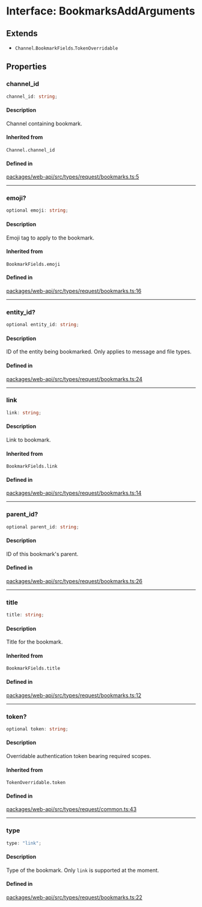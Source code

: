 # Interface: BookmarksAddArguments

## Extends

- `Channel`.`BookmarkFields`.`TokenOverridable`

## Properties

### channel\_id

```ts
channel_id: string;
```

#### Description

Channel containing bookmark.

#### Inherited from

`Channel.channel_id`

#### Defined in

[packages/web-api/src/types/request/bookmarks.ts:5](https://github.com/slackapi/node-slack-sdk/blob/main/packages/web-api/src/types/request/bookmarks.ts#L5)

***

### emoji?

```ts
optional emoji: string;
```

#### Description

Emoji tag to apply to the bookmark.

#### Inherited from

`BookmarkFields.emoji`

#### Defined in

[packages/web-api/src/types/request/bookmarks.ts:16](https://github.com/slackapi/node-slack-sdk/blob/main/packages/web-api/src/types/request/bookmarks.ts#L16)

***

### entity\_id?

```ts
optional entity_id: string;
```

#### Description

ID of the entity being bookmarked. Only applies to message and file types.

#### Defined in

[packages/web-api/src/types/request/bookmarks.ts:24](https://github.com/slackapi/node-slack-sdk/blob/main/packages/web-api/src/types/request/bookmarks.ts#L24)

***

### link

```ts
link: string;
```

#### Description

Link to bookmark.

#### Inherited from

`BookmarkFields.link`

#### Defined in

[packages/web-api/src/types/request/bookmarks.ts:14](https://github.com/slackapi/node-slack-sdk/blob/main/packages/web-api/src/types/request/bookmarks.ts#L14)

***

### parent\_id?

```ts
optional parent_id: string;
```

#### Description

ID of this bookmark's parent.

#### Defined in

[packages/web-api/src/types/request/bookmarks.ts:26](https://github.com/slackapi/node-slack-sdk/blob/main/packages/web-api/src/types/request/bookmarks.ts#L26)

***

### title

```ts
title: string;
```

#### Description

Title for the bookmark.

#### Inherited from

`BookmarkFields.title`

#### Defined in

[packages/web-api/src/types/request/bookmarks.ts:12](https://github.com/slackapi/node-slack-sdk/blob/main/packages/web-api/src/types/request/bookmarks.ts#L12)

***

### token?

```ts
optional token: string;
```

#### Description

Overridable authentication token bearing required scopes.

#### Inherited from

`TokenOverridable.token`

#### Defined in

[packages/web-api/src/types/request/common.ts:43](https://github.com/slackapi/node-slack-sdk/blob/main/packages/web-api/src/types/request/common.ts#L43)

***

### type

```ts
type: "link";
```

#### Description

Type of the bookmark. Only `link` is supported at the moment.

#### Defined in

[packages/web-api/src/types/request/bookmarks.ts:22](https://github.com/slackapi/node-slack-sdk/blob/main/packages/web-api/src/types/request/bookmarks.ts#L22)
